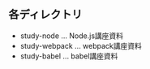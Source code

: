 ## 各ディレクトリ
- study-node ... Node.js講座資料
- study-webpack ... webpack講座資料
- study-babel ... babel講座資料


